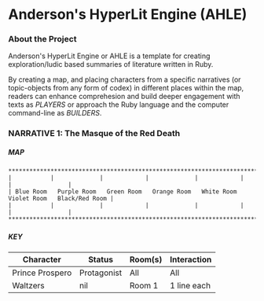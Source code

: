 # Anderson's HyperLit Engine (AHLE) 

### About the Project

Anderson's HyperLit Engine or AHLE is a template for creating
exploration/ludic based summaries of literature written in Ruby. 

By creating a map, and placing characters from a specific narratives
(or topic-objects from any form of codex) in different places within 
the map, readers can enhance comprehesion and build deeper engagement
with texts as *PLAYERS* or approach the Ruby language and the computer
command-line as *BUILDERS*.

### NARRATIVE 1: The Masque of the Red Death
##### MAP

```
**************************************************************************************************
|           |             |            |             |            |             |                | 
| Blue Room   Purple Room   Green Room   Orange Room   White Room   Violet Room   Black/Red Room |     
|           |             |            |             |            |             |                |
**************************************************************************************************
```

##### KEY

| Character       | Status      | Room(s)     | Interaction |
| --------------- | ----------- | ----------- | ----------- |
| Prince Prospero | Protagonist | All         | All         |
| Waltzers        | nil         | Room 1      | 1 line each |
